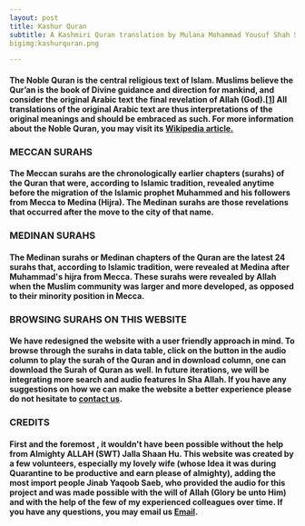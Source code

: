 ```yaml
---
layout: post
title: Kashur Quran
subtitle: A Kashmiri Quran translation by Mulana Mohammad Yousuf Shah Saeb (Rahmatullah-i-Allah)
bigimg:kashurquran.png

---
```


#### The Noble Quran is the central religious text of Islam. Muslims believe the Qur’an is the book of Divine guidance and direction for mankind, and consider the original Arabic text the final revelation of Allah (God).[[1](https://quran.com/en.wikipedia.org/wiki/Quran)] All translations of the original Arabic text are thus interpretations of the original meanings and should be embraced as such. For more information about the Noble Quran, you may visit its [Wikipedia article.](https://en.wikipedia.org/wiki/Quran)

### MECCAN SURAHS

#### The Meccan surahs are the chronologically earlier chapters (surahs) of the Quran that were, according to Islamic tradition, revealed anytime before the migration of the Islamic prophet Muhammed and his followers from Mecca to Medina (Hijra). The Medinan surahs are those revelations that occurred after the move to the city of that name.

### MEDINAN SURAHS

#### The Medinan surahs or Medinan chapters of the Quran are the latest 24 surahs that, according to Islamic tradition, were revealed at Medina after Muhammad's hijra from Mecca. These surahs were revealed by Allah when the Muslim community was larger and more developed, as opposed to their minority position in Mecca.

### BROWSING SURAHS ON THIS WEBSITE

#### We have redesigned the website with a user friendly approach in mind. To browse through the surahs in data table, click on the button in the audio column to play the surah of the Quran and in download column, one can download the Surah of Quran as well. In future iterations, we will be integrating more search and audio features In Sha Allah. If you have any suggestions on how we can make the website a better experience please do not hesitate to [contact us](https://mailto:majidnisar@gmail.com?Subject=ContactUs%20KashurQuran).

### **CREDITS**

#### First and the foremost , it wouldn't have been possible without the help from Almighty ALLAH (SWT) Jalla Shaan Hu. This website was created by a few volunteers, especially my lovely wife (whose Idea it was during Quarantine to be productive and earn please of almighty), adding the most import people Jinab Yaqoob Saeb, who provided the audio for this project and was made possible with the will of Allah (Glory be unto Him) and with the help of the few of my experienced colleagues over time.  If you have any questions, you may email us  [Email](mailto:majidnisar@gmail.com?Subject=Kashur%20Quran).
